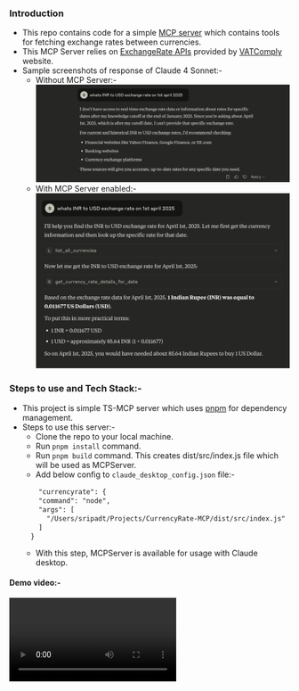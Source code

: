 ### Introduction
 - This repo contains code for a simple [MCP server](https://modelcontextprotocol.io/introduction) which contains tools for fetching exchange rates between currencies.
 - This MCP Server relies on [ExchangeRate APIs](https://api.vatcomply.com/rates?base=USD) provided by [VATComply](https://www.vatcomply.com/documentation#currencies) website.
 - Sample screenshots of response of Claude 4 Sonnet:-
   - Without MCP Server:-
    ![screenshots/Claude_response_without_MCP_server.png](screenshots/Claude_response_without_MCP_server.png)
   - With MCP Server enabled:-
    ![screenshots/Claude_response_with_CurrencyRateMCP_server.png](screenshots/Claude_response_with_CurrencyRateMCP_server.png)


### Steps to use and Tech Stack:-
- This project is simple TS-MCP server which uses [pnpm](https://pnpm.io/) for dependency management.
- Steps to use this server:-
  - Clone the repo to your local machine.
  - Run `pnpm install` command.
  - Run `pnpm build` command. This creates dist/src/index.js file which will be used as MCPServer.
  - Add below config to `claude_desktop_config.json` file:-
  ```
      "currencyrate": {
      "command": "node",
      "args": [
        "/Users/sripadt/Projects/CurrencyRate-MCP/dist/src/index.js"
      ]
    }
  ```
  - With this step, MCPServer is available for usage with Claude desktop.

 #### Demo video:-
![Demo video](screenshots/Demo.mov)
